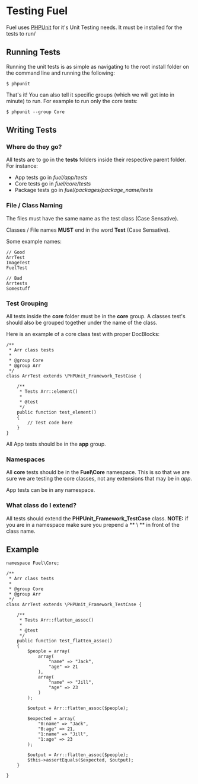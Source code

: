 # Testing Fuel

Fuel uses [PHPUnit](https://github.com/sebastianbergmann/phpunit/) for it's Unit Testing needs.  It must be installed for the tests to run/

## Running Tests

Running the unit tests is as simple as navigating to the root install folder on the command line and running the following:

    $ phpunit

That's it!  You can also tell it specific groups (which we will get into in minute) to run.  For example to run only the core tests:

    $ phpunit --group Core

## Writing Tests

### Where do they go?

All tests are to go in the **tests** folders inside their respective parent folder.  For instance:

* App tests go in *fuel/app/tests*
* Core tests go in *fuel/core/tests*
* Package tests go in *fuel/packages/package_name/tests*

### File / Class Naming

The files must have the same name as the test class (Case Sensative).

Classes / File names **MUST** end in the word **Test** (Case Sensative).

Some example names:

    // Good
    ArrTest
    ImageTest
    FuelTest
    
    // Bad
    Arrtests
    Somestuff

### Test Grouping

All tests inside the **core** folder must be in the **core** group.  A classes test's should also be grouped together under the name of the class.

Here is an example of a core class test with proper DocBlocks:

    /**
     * Arr class tests
     * 
     * @group Core
     * @group Arr
     */
    class ArrTest extends \PHPUnit_Framework_TestCase {

    	/**
    	 * Tests Arr::element()
    	 * 
    	 * @test
    	 */
    	public function test_element()
    	{
    		// Test code here
    	}
    }
    
All App tests should be in the **app** group.

### Namespaces

All **core** tests should be in the **Fuel\Core** namespace.  This is so that we are sure we are testing the core classes, 
not any extensions that may be in *app*.

App tests can be in any namespace.

### What class do I extend?

All tests should extend the **PHPUnit_Framework_TestCase** class.  **NOTE:** if you are in a namespace make sure you prepend a ** \ ** in front of the class name.

## Example

    namespace Fuel\Core;

    /**
     * Arr class tests
     * 
     * @group Core
     * @group Arr
     */
    class ArrTest extends \PHPUnit_Framework_TestCase {

    	/**
    	 * Tests Arr::flatten_assoc()
    	 * 
    	 * @test
    	 */
    	public function test_flatten_assoc()
    	{
    		$people = array(
    			array(
    				"name" => "Jack",
    				"age" => 21
    			),
    			array(
    				"name" => "Jill",
    				"age" => 23
    			)
    		);

    		$output = Arr::flatten_assoc($people);

    		$expected = array(
    			"0:name" => "Jack",
    			"0:age" => 21,
    			"1:name" => "Jill",
    			"1:age" => 23
    		);

    		$output = Arr::flatten_assoc($people);
    		$this->assertEquals($expected, $output);
    	}

    }


